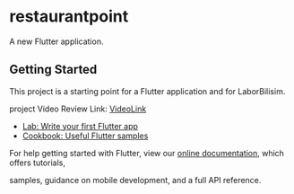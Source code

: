 # restaurantpoint

A new Flutter application.

## Getting Started

This project is a starting point for a Flutter application and for LaborBilisim.

project Video Review Link:
[VideoLink](https://digitalpratix.com/wp-content/uploads/2021-12-15-13.05.19.mp4)

- [Lab: Write your first Flutter app](https://flutter.dev/docs/get-started/codelab)
- [Cookbook: Useful Flutter samples](https://flutter.dev/docs/cookbook)

For help getting started with Flutter, view our
[online documentation](https://flutter.dev/docs), which offers tutorials,

samples, guidance on mobile development, and a full API reference.
